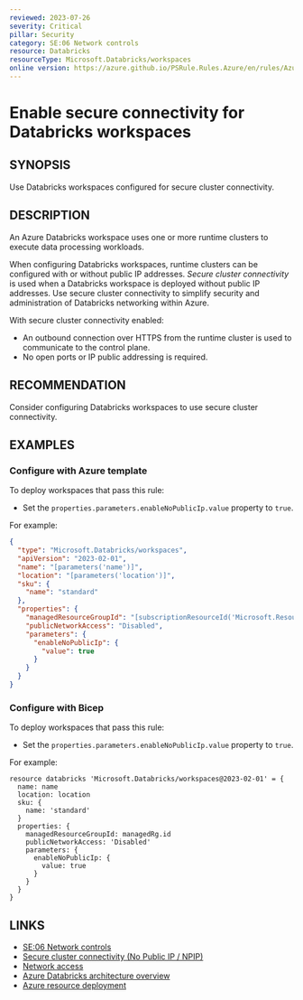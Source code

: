 ```yaml
---
reviewed: 2023-07-26
severity: Critical
pillar: Security
category: SE:06 Network controls
resource: Databricks
resourceType: Microsoft.Databricks/workspaces
online version: https://azure.github.io/PSRule.Rules.Azure/en/rules/Azure.Databricks.SecureConnectivity/
---
```


# Enable secure connectivity for Databricks workspaces

## SYNOPSIS

Use Databricks workspaces configured for secure cluster connectivity.

## DESCRIPTION

An Azure Databricks workspace uses one or more runtime clusters to execute data processing workloads.

When configuring Databricks workspaces, runtime clusters can be configured with or without public IP addresses.
_Secure cluster connectivity_ is used when a Databricks workspace is deployed without public IP addresses.
Use secure cluster connectivity to simplify security and administration of Databricks networking within Azure.

With secure cluster connectivity enabled:

- An outbound connection over HTTPS from the runtime cluster is used to communicate to the control plane.
- No open ports or IP public addressing is required.

## RECOMMENDATION

Consider configuring Databricks workspaces to use secure cluster connectivity.

## EXAMPLES

### Configure with Azure template

To deploy workspaces that pass this rule:

- Set the `properties.parameters.enableNoPublicIp.value` property to `true`.

For example:

```json
{
  "type": "Microsoft.Databricks/workspaces",
  "apiVersion": "2023-02-01",
  "name": "[parameters('name')]",
  "location": "[parameters('location')]",
  "sku": {
    "name": "standard"
  },
  "properties": {
    "managedResourceGroupId": "[subscriptionResourceId('Microsoft.Resources/resourceGroups', 'example-mg')]",
    "publicNetworkAccess": "Disabled",
    "parameters": {
      "enableNoPublicIp": {
        "value": true
      }
    }
  }
}
```

### Configure with Bicep

To deploy workspaces that pass this rule:

- Set the `properties.parameters.enableNoPublicIp.value` property to `true`.

For example:

```bicep
resource databricks 'Microsoft.Databricks/workspaces@2023-02-01' = {
  name: name
  location: location
  sku: {
    name: 'standard'
  }
  properties: {
    managedResourceGroupId: managedRg.id
    publicNetworkAccess: 'Disabled'
    parameters: {
      enableNoPublicIp: {
        value: true
      }
    }
  }
}
```

## LINKS

- [SE:06 Network controls](https://learn.microsoft.com/azure/well-architected/security/networking)  
- [Secure cluster connectivity (No Public IP / NPIP)](https://learn.microsoft.com/azure/databricks/security/network/secure-cluster-connectivity)
- [Network access](https://learn.microsoft.com/azure/databricks/security/network/)
- [Azure Databricks architecture overview](https://learn.microsoft.com/azure/databricks/getting-started/overview)
- [Azure resource deployment](https://learn.microsoft.com/azure/templates/microsoft.databricks/workspaces)
